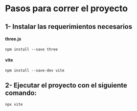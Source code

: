 # Pasos para correr el proyecto

## 1- Instalar las requerimientos necesarios

#### three.js
```npm install --save three```

#### vite
```npm install --save-dev vite```

## 2- Ejecutar el proyecto con el siguiente comando:

```npx vite```